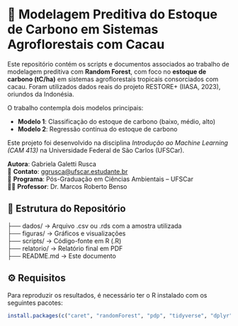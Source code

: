# 🌱 Modelagem Preditiva do Estoque de Carbono em Sistemas Agroflorestais com Cacau

Este repositório contém os scripts e documentos associados ao trabalho de modelagem preditiva com **Random Forest**, com foco no **estoque de carbono (tC/ha)** em sistemas agroflorestais tropicais consorciados com cacau. Foram utilizados dados reais do projeto RESTORE+ (IIASA, 2023), oriundos da Indonésia.

O trabalho contempla dois modelos principais:

- **Modelo 1**: Classificação do estoque de carbono (baixo, médio, alto)  
- **Modelo 2**: Regressão contínua do estoque de carbono

Este projeto foi desenvolvido na disciplina *Introdução ao Machine Learning (CAM 413)* na Universidade Federal de São Carlos (UFSCar).

**Autora**: Gabriela Galetti Rusca  
📧 **Contato**: ggrusca@ufscar.estudante.br  
📘 **Programa**: Pós-Graduação em Ciências Ambientais – UFSCar  
👨‍🏫 **Professor**: Dr. Marcos Roberto Benso

## 📁 Estrutura do Repositório

├── dados/        → Arquivo .csv ou .rds com a amostra utilizada  
├── figuras/      → Gráficos e visualizações  
├── scripts/      → Código-fonte em R (.R)  
├── relatorio/    → Relatório final em PDF  
├── README.md     → Este documento

## ⚙️ Requisitos

Para reproduzir os resultados, é necessário ter o R instalado com os seguintes pacotes:

```r
install.packages(c("caret", "randomForest", "pdp", "tidyverse", "dplyr"))


